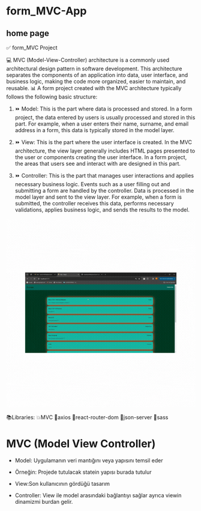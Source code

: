 # form_MVC-App
## home page
✅ form_MVC Project

💻 MVC (Model-View-Controller) architecture is a commonly used architectural design pattern in software development. This architecture separates the components of an application into data, user interface, and business logic, making the code more organized, easier to maintain, and reusable.
📊 A form project created with the MVC architecture typically follows the following basic structure:

1. ⏩ Model: This is the part where data is processed and stored. In a form project, the data entered by users is usually processed and stored in this part. For example, when a user enters their name, surname, and email address in a form, this data is typically stored in the model layer.

2. ⏩ View: This is the part where the user interface is created. In the MVC architecture, the view layer generally includes HTML pages presented to the user or components creating the user interface. In a form project, the areas that users see and interact with are designed in this part.

3. ⏩ Controller: This is the part that manages user interactions and applies necessary business logic. Events such as a user filling out and submitting a form are handled by the controller. Data is processed in the model layer and sent to the view layer. For example, when a form is submitted, the controller receives this data, performs necessary validations, applies business logic, and sends the results to the model.

<img src="./public/form_MVC-App.gif"/>

📚Libraries:
💥MVC
📌axios
📌react-router-dom
📌json-server
📌sass




# MVC (Model View Controller)

- Model: Uygulamanın veri mantığını veya yapısını temsil eder

- Örneğin: Projede tutulacak statein yapısı burada tutulur
- View:Son kullanıcının gördüğü tasarım

- Controller: View ile model arasındaki bağlantıyı sağlar ayrıca viewin dinamizmi burdan gelir.
